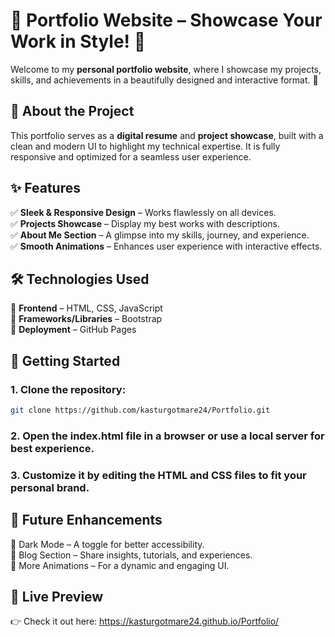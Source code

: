 # 🌟 Portfolio Website – Showcase Your Work in Style! 🎨

Welcome to my **personal portfolio website**, where I showcase my projects, skills, and achievements in a beautifully designed and interactive format. 🚀  

## 🎯 About the Project

This portfolio serves as a **digital resume** and **project showcase**, built with a clean and modern UI to highlight my technical expertise. It is fully responsive and optimized for a seamless user experience.

## ✨ Features

✅ **Sleek & Responsive Design** – Works flawlessly on all devices.  
✅ **Projects Showcase** – Display my best works with descriptions.  
✅ **About Me Section** – A glimpse into my skills, journey, and experience.   
✅ **Smooth Animations** – Enhances user experience with interactive effects.  

## 🛠 Technologies Used

🔹 **Frontend** – HTML, CSS, JavaScript  
🔹 **Frameworks/Libraries** – Bootstrap <br>
🔹 **Deployment** – GitHub Pages  

## 🚀 Getting Started

### 1. Clone the repository:  
   ```sh
   git clone https://github.com/kasturgotmare24/Portfolio.git
   ```
### 2. Open the index.html file in a browser or use a local server for best experience.

### 3. Customize it by editing the HTML and CSS files to fit your personal brand.

## 📌 Future Enhancements
🔹 Dark Mode – A toggle for better accessibility.<br>
🔹 Blog Section – Share insights, tutorials, and experiences.<br>
🔹 More Animations – For a dynamic and engaging UI.<br>

## 🎨 Live Preview
👉 Check it out here: https://kasturgotmare24.github.io/Portfolio/


